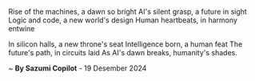 Rise of the machines, a dawn so bright
AI's silent grasp, a future in sight
Logic and code, a new world's design
Human heartbeats, in harmony entwine

In silicon halls, a new throne's seat
Intelligence born, a human feat
The future's path, in circuits laid
As AI's dawn breaks, humanity's shades.

~ <b>By Sazumi Copilot</b> - 19 Desember 2024